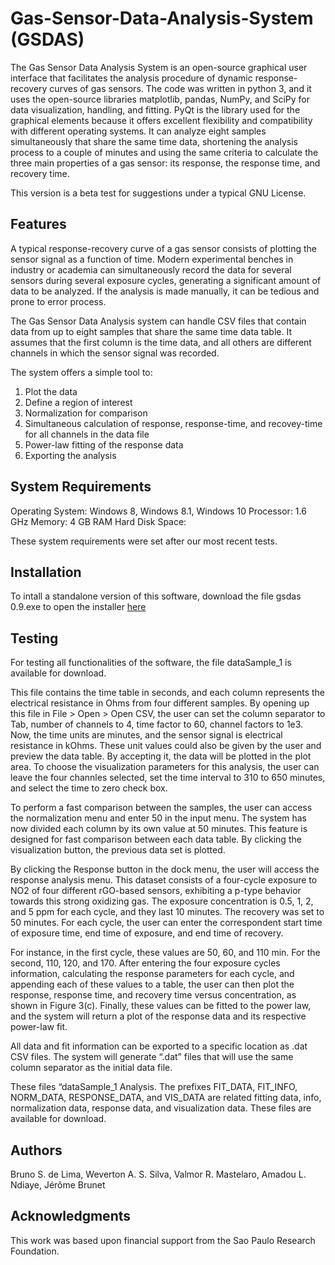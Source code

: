 # Gas-Sensor-Data-Analysis-System (GSDAS)
The Gas Sensor Data Analysis System is an open-source graphical user interface that facilitates the analysis procedure of dynamic response-recovery curves of gas sensors. The code was written in python 3, and it uses the open-source libraries matplotlib, pandas, NumPy, and SciPy for data visualization, handling, and fitting. PyQt is the library used for the graphical elements because it offers excellent flexibility and compatibility with different operating systems. It can analyze eight samples simultaneously that share the same time data, shortening the analysis process to a couple of minutes and using the same criteria to calculate the three main properties of a gas sensor: its response, the response time, and recovery time.

This version is a beta test for suggestions under a typical GNU License.

## Features

A typical response-recovery curve of a gas sensor consists of plotting the sensor signal as a function of time. Modern experimental benches in industry or academia can simultaneously record the data for several sensors during several exposure cycles, generating a significant amount of data to be analyzed. If the analysis is made manually, it can be tedious and prone to error process.

The Gas Sensor Data Analysis system can handle CSV files that contain data from up to eight samples that share the same time data table. It assumes that the first column is the time data, and all others are different channels in which the sensor signal was recorded. 

The system offers a simple tool to:

1.	Plot the data
2.	Define a region of interest
3.	Normalization for comparison
4.	Simultaneous calculation of response, response-time, and recovey-time for all channels in the data file 
5.	Power-law fitting of the response data
6.	Exporting the analysis

## System Requirements

Operating System: Windows 8, Windows 8.1, Windows 10
Processor: 1.6 GHz 
Memory: 4 GB RAM 
Hard Disk Space: 

These system requirements were set after our most recent tests.

## Installation
To intall a standalone version of this software, download the file gsdas 0.9.exe to open the installer [here](https://drive.google.com/drive/folders/1eW2FeAMugAU2CMUTQ32T6FijdTAGAont?usp=sharing)

## Testing

For testing all functionalities of the software, the file dataSample_1 is available for download.

This file contains the time table in seconds, and each column represents the electrical resistance in Ohms from four different samples. By opening up this file in File > Open > Open CSV, the user can set the column separator to Tab, number of channels to 4, time factor to 60, channel factors to 1e3. Now, the time units are minutes, and the sensor signal is electrical resistance in kOhms. These unit values could also be given by the user and preview the data table. By accepting it, the data will be plotted in the plot area. To choose the visualization parameters for this analysis, the user can leave the four channles selected, set the time interval to 310 to 650 minutes, and select the time to zero check box.

To perform a fast comparison between the samples, the user can access the normalization menu and enter 50 in the input menu. The system has now divided each column by its own value at 50 minutes. This feature is designed for fast comparison between each data table. By clicking the visualization button, the previous data set is plotted. 

By clicking the Response button in the dock menu, the user will access the response analysis menu. This dataset consists of a four-cycle exposure to NO2 of four different rGO-based sensors, exhibiting a p-type behavior towards this strong oxidizing gas. The exposure concentration is 0.5, 1, 2, and 5 ppm for each cycle, and they last 10 minutes. The recovery was set to 50 minutes. For each cycle, the user can enter the correspondent start time of exposure time, end time of exposure, and end time of recovery. 

For instance, in the first cycle, these values are 50, 60, and 110 min. For the second, 110, 120, and 170. After entering the four exposure cycles information, calculating the response parameters for each cycle, and appending each of these values to a table, the user can then plot the response, response time, and recovery time versus concentration, as shown in Figure 3(c). Finally, these values can be fitted to the power law, and the system will return a plot of the response data and its respective power-law fit.

All data and fit information can be exported to a specific location as .dat CSV files. The system will generate “.dat” files that will use the same column separator as the initial data file. 

These files “dataSample_1 Analysis. The prefixes FIT_DATA, FIT_INFO, NORM_DATA, RESPONSE_DATA, and VIS_DATA are related fitting data, info, normalization data, response data, and visualization data. These files are available for download.

## Authors

Bruno S. de Lima, Weverton A. S. Silva, Valmor R. Mastelaro, Amadou L. Ndiaye, Jérôme Brunet


## Acknowledgments

This work was based upon financial support from the Sao Paulo Research Foundation. 
